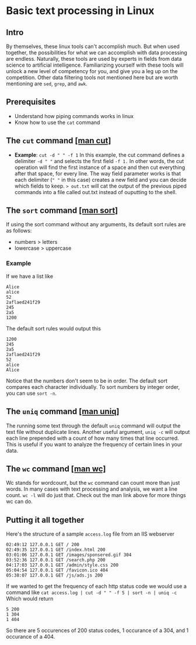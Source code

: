 # Basic text processing in Linux

## Intro

By themselves, these linux tools can't accomplish much. But when used together, the possibilities for what we can accomplish with data processing are endless. Naturally, these tools are used by experts in fields from data science to artificial intelligence. Familiarizing yourself with these tools will unlock a new level of competency for you, and give you a leg up on the competition. Other data filtering tools not mentioned here but are worth mentioning are `sed`, `grep`, and `awk`.

## Prerequisites

- Understand how piping commands works in linux
- Know how to use the `cat` command

## The `cut` command [\[man cut\]](https://www.man7.org/linux/man-pages/man1/cut.1.html)

- **Example**: `cut -d " " -f 1`
    In this example, the cut command defines a delimiter `-d " "` and selects the first field `-f 1.` In other words, the cut operation will find the first instance of a space and then cut everything after that space, for every line. The way field parameter works is that each delimiter (`" "` in this case) creates a new field and you can decide which fields to keep. `> out.txt` will cat the output of the previous piped commands into a file called out.txt instead of ouputting to the shell.

## The `sort` command [\[man sort\]](https://man7.org/linux/man-pages/man1/sort.1.html)

If using the sort command without any arguments, its default sort rules are as follows:

- numbers > letters
- lowercase > uppercase

### Example

If we have a list like

```
Alice
alice
52
2aflaed241f29
245
2a5
1200
```

The default sort rules would output this

```
1200
245
2a5
2aflaed241f29
52
alice
Alice
```

Notice that the numbers don't seem to be in order. The default sort compares each character individually. To sort numbers by integer order, you can use `sort -n`.

## The `uniq` command [\[man uniq\]](https://www.man7.org/linux/man-pages/man1/uniq.1.html)

The running some text through the default `uniq` command will output the text file without duplicate lines.
Another useful argument, `uniq -c` will output each line prepended with a count of how many times that line occurred. This is useful if you want to analyze the frequency of certain lines in your data.

## The `wc` command [\[man wc\]](https://www.man7.org/linux/man-pages/man1/wc.1.html)

Wc stands for wordcount, but the `wc` command can count more than just words. In many cases with text processing and analysis, we want a line count. `wc -l` will do just that. Check out the man link above for more things wc can do.

## Putting it all together
Here's the structure of a sample `access.log` file from an IIS webserver
```
02:49:12 127.0.0.1 GET / 200
02:49:35 127.0.0.1 GET /index.html 200
03:01:06 127.0.0.1 GET /images/sponsered.gif 304
03:52:36 127.0.0.1 GET /search.php 200
04:17:03 127.0.0.1 GET /admin/style.css 200
05:04:54 127.0.0.1 GET /favicon.ico 404
05:38:07 127.0.0.1 GET /js/ads.js 200
```
If we wanted to get the frequency of each http status code we would use a command like
`cat access.log | cut -d " " -f 5 | sort -n | uniq -c`
Which would return
```
5 200
1 304
1 404
```
So there are 5 occurences of 200 status codes, 1 occurance of a 304, and 1 occurance of a 404.